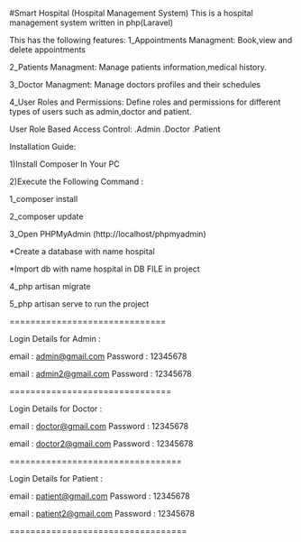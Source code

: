#Smart Hospital (Hospital Management System) 
This is a hospital management system written in php(Laravel)

This has the following features:
1_Appointments Managment: Book,view and delete appointments

2_Patients Managment: Manage patients information,medical history.

3_Doctor Managment: Manage doctors profiles and their schedules

4_User Roles and Permissions: Define roles and permissions for different types of users such as admin,doctor and patient.

User Role Based Access Control: 
.Admin 
.Doctor 
.Patient


Installation Guide: 

1)Install Composer In Your PC

2)Execute the Following Command :

1_composer install

2_composer update

3_Open PHPMyAdmin (http://localhost/phpmyadmin)

  *Create a database with name hospital

  *Import db with name hospital in DB FILE in project

4_php artisan migrate

5_php artisan serve to run the project

==============================

Login Details for Admin : 

email : admin@gmail.com 
Password : 12345678

email : admin2@gmail.com 
Password : 12345678

===============================

Login Details for Doctor : 

email : doctor@gmail.com 
Password : 12345678

email : doctor2@gmail.com 
Password : 12345678

=================================

Login Details for Patient : 

email : patient@gmail.com 
Password : 12345678

email : patient2@gmail.com 
Password : 12345678

==================================




